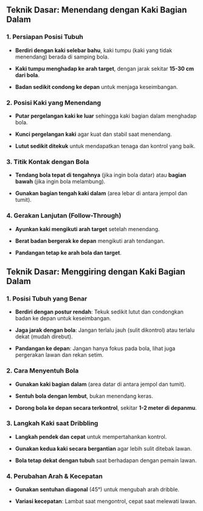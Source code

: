 ## **Teknik Dasar: Menendang dengan Kaki Bagian Dalam**

### **1. Persiapan Posisi Tubuh**

- **Berdiri dengan kaki selebar bahu**, kaki tumpu (kaki yang tidak menendang) berada di samping bola.
    
- **Kaki tumpu menghadap ke arah target**, dengan jarak sekitar **15-30 cm dari bola**.
    
- **Badan sedikit condong ke depan** untuk menjaga keseimbangan.
    

### **2. Posisi Kaki yang Menendang**

- **Putar pergelangan kaki ke luar** sehingga kaki bagian dalam menghadap bola.
    
- **Kunci pergelangan kaki** agar kuat dan stabil saat menendang.
    
- **Lutut sedikit ditekuk** untuk mendapatkan tenaga dan kontrol yang baik.
    

### **3. Titik Kontak dengan Bola**

- **Tendang bola tepat di tengahnya** (jika ingin bola datar) atau **bagian bawah** (jika ingin bola melambung).
    
- **Gunakan bagian tengah kaki dalam** (area lebar di antara jempol dan tumit).
    

### **4. Gerakan Lanjutan (Follow-Through)**

- **Ayunkan kaki mengikuti arah target** setelah menendang.
    
- **Berat badan bergerak ke depan** mengikuti arah tendangan.
    
- **Pandangan tetap ke arah bola dan target**.

## **Teknik Dasar: Menggiring dengan Kaki Bagian Dalam**

### **1. Posisi Tubuh yang Benar**

- **Berdiri dengan postur rendah**: Tekuk sedikit lutut dan condongkan badan ke depan untuk keseimbangan.
    
- **Jaga jarak dengan bola**: Jangan terlalu jauh (sulit dikontrol) atau terlalu dekat (mudah direbut).
    
- **Pandangan ke depan**: Jangan hanya fokus pada bola, lihat juga pergerakan lawan dan rekan setim.
    

### **2. Cara Menyentuh Bola**

- **Gunakan kaki bagian dalam** (area datar di antara jempol dan tumit).
    
- **Sentuh bola dengan lembut**, bukan menendang keras.
    
- **Dorong bola ke depan secara terkontrol**, sekitar **1-2 meter di depanmu**.
    

### **3. Langkah Kaki saat Dribbling**

- **Langkah pendek dan cepat** untuk mempertahankan kontrol.
    
- **Gunakan kedua kaki secara bergantian** agar lebih sulit ditebak lawan.
    
- **Bola tetap dekat dengan tubuh** saat berhadapan dengan pemain lawan.
    

### **4. Perubahan Arah & Kecepatan**

- **Gunakan sentuhan diagonal** (45°) untuk mengubah arah dribble.
    
- **Variasi kecepatan**: Lambat saat mengontrol, cepat saat melewati lawan.